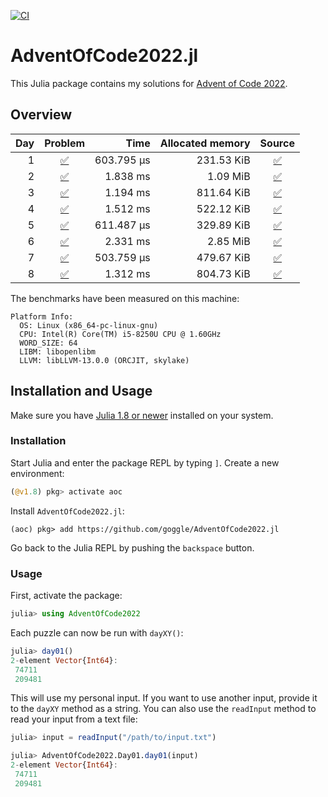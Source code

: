 [![CI](https://github.com/goggle/AdventOfCode2022.jl/workflows/CI/badge.svg)](https://github.com/goggle/AdventOfCode2022.jl/actions?query=workflow%3ACI+branch%3Amaster)
<!-- [![Code coverage](https://codecov.io/gh/goggle/AdventOfCode2022.jl/branch/master/graphs/badge.svg?branch=master)](https://codecov.io/github/goggle/AdventOfCode2022.jl?branch=master) -->

# AdventOfCode2022.jl

This Julia package contains my solutions for [Advent of Code 2022](https://adventofcode.com/2022/).

## Overview

| Day | Problem | Time | Allocated memory | Source |
|----:|:-------:|-----:|-----------------:|:------:|
| 1 | [:white_check_mark:](https://adventofcode.com/2022/day/1) | 603.795 μs | 231.53 KiB | [:white_check_mark:](https://github.com/goggle/AdventOfCode2022.jl/blob/master/src/day01.jl) |
| 2 | [:white_check_mark:](https://adventofcode.com/2022/day/2) | 1.838 ms | 1.09 MiB | [:white_check_mark:](https://github.com/goggle/AdventOfCode2022.jl/blob/master/src/day02.jl) |
| 3 | [:white_check_mark:](https://adventofcode.com/2022/day/3) | 1.194 ms | 811.64 KiB | [:white_check_mark:](https://github.com/goggle/AdventOfCode2022.jl/blob/master/src/day03.jl) |
| 4 | [:white_check_mark:](https://adventofcode.com/2022/day/4) | 1.512 ms | 522.12 KiB | [:white_check_mark:](https://github.com/goggle/AdventOfCode2022.jl/blob/master/src/day04.jl) |
| 5 | [:white_check_mark:](https://adventofcode.com/2022/day/5) | 611.487 μs | 329.89 KiB | [:white_check_mark:](https://github.com/goggle/AdventOfCode2022.jl/blob/master/src/day05.jl) |
| 6 | [:white_check_mark:](https://adventofcode.com/2022/day/6) | 2.331 ms | 2.85 MiB | [:white_check_mark:](https://github.com/goggle/AdventOfCode2022.jl/blob/master/src/day06.jl) |
| 7 | [:white_check_mark:](https://adventofcode.com/2022/day/7) | 503.759 μs | 479.67 KiB | [:white_check_mark:](https://github.com/goggle/AdventOfCode2022.jl/blob/master/src/day07.jl) |
| 8 | [:white_check_mark:](https://adventofcode.com/2022/day/8) | 1.312 ms | 804.73 KiB | [:white_check_mark:](https://github.com/goggle/AdventOfCode2022.jl/blob/master/src/day08.jl) |


The benchmarks have been measured on this machine:
```
Platform Info:
  OS: Linux (x86_64-pc-linux-gnu)
  CPU: Intel(R) Core(TM) i5-8250U CPU @ 1.60GHz
  WORD_SIZE: 64
  LIBM: libopenlibm
  LLVM: libLLVM-13.0.0 (ORCJIT, skylake)
```


## Installation and Usage

Make sure you have [Julia 1.8 or newer](https://julialang.org/downloads/)
installed on your system.


### Installation

Start Julia and enter the package REPL by typing `]`. Create a new
environment:
```julia
(@v1.8) pkg> activate aoc
```

Install `AdventOfCode2022.jl`:
```
(aoc) pkg> add https://github.com/goggle/AdventOfCode2022.jl
```

Go back to the Julia REPL by pushing the `backspace` button.


### Usage

First, activate the package:
```julia
julia> using AdventOfCode2022
```

Each puzzle can now be run with `dayXY()`:
```julia
julia> day01()
2-element Vector{Int64}:
 74711
 209481
```

This will use my personal input. If you want to use another input, provide it
to the `dayXY` method as a string. You can also use the `readInput` method
to read your input from a text file:
```julia
julia> input = readInput("/path/to/input.txt")

julia> AdventOfCode2022.Day01.day01(input)
2-element Vector{Int64}:
 74711
 209481
```
